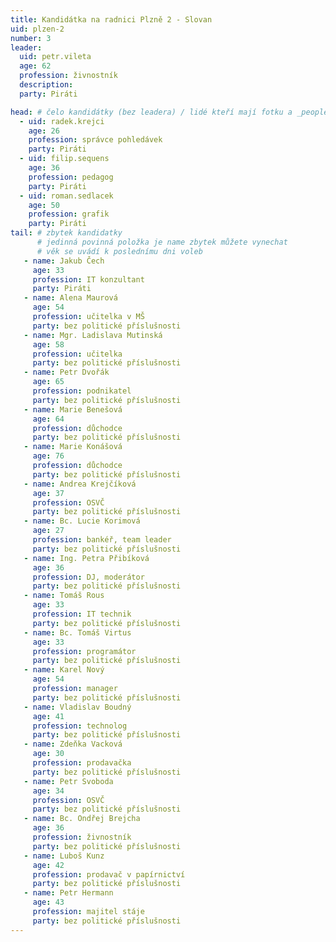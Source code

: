 ```yaml
---
title: Kandidátka na radnici Plzně 2 - Slovan
uid: plzen-2
number: 3
leader: 
  uid: petr.vileta
  age: 62
  profession: živnostník
  description: 
  party: Piráti

head: # čelo kandidátky (bez leadera) / lidé kteří mají fotku a _people/jmeno.md
  - uid: radek.krejci
    age: 26
    profession: správce pohledávek
    party: Piráti
  - uid: filip.sequens
    age: 36
    profession: pedagog
    party: Piráti
  - uid: roman.sedlacek
    age: 50
    profession: grafik
    party: Piráti
tail: # zbytek kandidatky
      # jedinná povinná položka je name zbytek můžete vynechat
      # věk se uvádí k poslednímu dni voleb
   - name: Jakub Čech
     age: 33
     profession: IT konzultant
     party: Piráti
   - name: Alena Maurová
     age: 54
     profession: učitelka v MŠ
     party: bez politické příslušnosti
   - name: Mgr. Ladislava Mutinská
     age: 58
     profession: učitelka
     party: bez politické příslušnosti
   - name: Petr Dvořák
     age: 65
     profession: podnikatel
     party: bez politické příslušnosti
   - name: Marie Benešová
     age: 64
     profession: důchodce
     party: bez politické příslušnosti
   - name: Marie Konášová
     age: 76
     profession: důchodce
     party: bez politické příslušnosti
   - name: Andrea Krejčíková
     age: 37
     profession: OSVČ
     party: bez politické příslušnosti
   - name: Bc. Lucie Korimová
     age: 27
     profession: bankéř, team leader
     party: bez politické příslušnosti
   - name: Ing. Petra Přibíková
     age: 36
     profession: DJ, moderátor
     party: bez politické příslušnosti
   - name: Tomáš Rous
     age: 33
     profession: IT technik
     party: bez politické příslušnosti
   - name: Bc. Tomáš Virtus
     age: 33
     profession: programátor
     party: bez politické příslušnosti
   - name: Karel Nový
     age: 54
     profession: manager
     party: bez politické příslušnosti
   - name: Vladislav Boudný
     age: 41
     profession: technolog
     party: bez politické příslušnosti
   - name: Zdeňka Vacková
     age: 30
     profession: prodavačka
     party: bez politické příslušnosti
   - name: Petr Svoboda
     age: 34
     profession: OSVČ
     party: bez politické příslušnosti
   - name: Bc. Ondřej Brejcha
     age: 36
     profession: živnostník
     party: bez politické příslušnosti
   - name: Luboš Kunz
     age: 42
     profession: prodavač v papírnictví
     party: bez politické příslušnosti
   - name: Petr Hermann
     age: 43
     profession: majitel stáje
     party: bez politické příslušnosti
---
```

